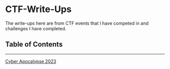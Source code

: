 # CTF-Write-Ups

The write-ups here are from CTF events that I have competed in and challenges I have completed.

## Table of Contents
-------------------

[Cyber Apocalypse 2023](Cyber%20Apocalypse%202023/README.md)
